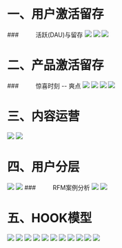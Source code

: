 # 一、用户激活留存
###&nbsp;&nbsp;&nbsp;&nbsp;&nbsp;&nbsp;&nbsp;&nbsp;&nbsp;&nbsp;活跃(DAU)与留存
![](/assets/QQ20190721-212938@2x.png)
![](/assets/QQ20190721-213102@2x.png)
![](/assets/QQ20190721-213501@2x.png)
# 二、产品激活留存 
###&nbsp;&nbsp;&nbsp;&nbsp;&nbsp;&nbsp;&nbsp;&nbsp;&nbsp;&nbsp;惊喜时刻 -- 爽点
![](/assets/QQ20190721-220827@2x.png)
![](/assets/QQ20190721-221729@2x.png)
![](/assets/QQ20190721-223226@2x.png)
![](/assets/QQ20190721-223526@2x.png)
# 三、内容运营
![](/assets/QQ20190721-224147@2x.png)
![](/assets/QQ20190721-224452@2x.png)
# 四、用户分层
![](/assets/QQ20190721-225104@2x.png)
![](/assets/QQ20190721-225255@2x.png)
###&nbsp;&nbsp;&nbsp;&nbsp;&nbsp;&nbsp;&nbsp;&nbsp;&nbsp;&nbsp;RFM案例分析
![](/assets/QQ20190721-225351@2x.png)
![](/assets/QQ20190721-225536@2x.png)
# 五、HOOK模型
![](/assets/QQ20190721-213833@2x.png)
![](/assets/QQ20190721-214003@2x.png)
![](/assets/QQ20190721-214042@2x.png)
![](/assets/QQ20190721-214126@2x.png)
![](/assets/QQ20190721-214518@2x.png)
![](/assets/QQ20190721-214833@2x.png)
![](/assets/QQ20190721-214702@2x.png)
![](/assets/QQ20190721-215136@2x.png)
![](/assets/QQ20190721-215253@2x.png)
![](/assets/QQ20190721-215519@2x.png)
![](/assets/QQ20190721-215531@2x.png)














